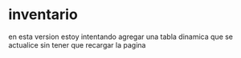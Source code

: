 # inventario 
en esta version estoy intentando agregar una tabla dinamica que  se actualice sin tener que recargar la pagina
